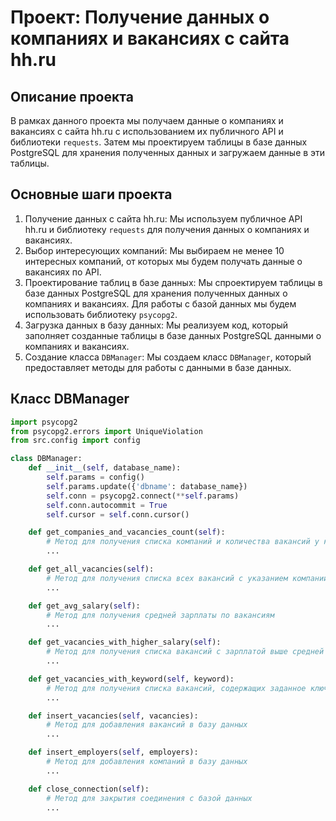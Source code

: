 # Проект: Получение данных о компаниях и вакансиях с сайта hh.ru

## Описание проекта

В рамках данного проекта мы получаем данные о компаниях и вакансиях с сайта hh.ru с использованием их публичного API и библиотеки `requests`. Затем мы проектируем таблицы в базе данных PostgreSQL для хранения полученных данных и загружаем данные в эти таблицы.

## Основные шаги проекта

1. Получение данных с сайта hh.ru: Мы используем публичное API hh.ru и библиотеку `requests` для получения данных о компаниях и вакансиях.
2. Выбор интересующих компаний: Мы выбираем не менее 10 интересных компаний, от которых мы будем получать данные о вакансиях по API.
3. Проектирование таблиц в базе данных: Мы спроектируем таблицы в базе данных PostgreSQL для хранения полученных данных о компаниях и вакансиях. Для работы с базой данных мы будем использовать библиотеку `psycopg2`.
4. Загрузка данных в базу данных: Мы реализуем код, который заполняет созданные таблицы в базе данных PostgreSQL данными о компаниях и вакансиях.
5. Создание класса `DBManager`: Мы создаем класс `DBManager`, который предоставляет методы для работы с данными в базе данных.

## Класс DBManager

```python
import psycopg2
from psycopg2.errors import UniqueViolation
from src.config import config

class DBManager:
    def __init__(self, database_name):
        self.params = config()
        self.params.update({'dbname': database_name})
        self.conn = psycopg2.connect(**self.params)
        self.conn.autocommit = True
        self.cursor = self.conn.cursor()

    def get_companies_and_vacancies_count(self):
        # Метод для получения списка компаний и количества вакансий у каждой компании
        ...

    def get_all_vacancies(self):
        # Метод для получения списка всех вакансий с указанием компании, названия вакансии, зарплаты и ссылки на вакансию
        ...

    def get_avg_salary(self):
        # Метод для получения средней зарплаты по вакансиям
        ...

    def get_vacancies_with_higher_salary(self):
        # Метод для получения списка вакансий с зарплатой выше средней
        ...

    def get_vacancies_with_keyword(self, keyword):
        # Метод для получения списка вакансий, содержащих заданное ключевое слово в названии
        ...

    def insert_vacancies(self, vacancies):
        # Метод для добавления вакансий в базу данных
        ...

    def insert_employers(self, employers):
        # Метод для добавления компаний в базу данных
        ...

    def close_connection(self):
        # Метод для закрытия соединения с базой данных
        ...
